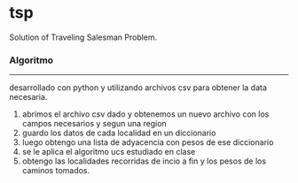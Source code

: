 # tsp
Solution of Traveling Salesman Problem.


### Algoritmo
----
desarrollado con python y utilizando archivos csv para obtener la data necesaria.

  1. abrimos el archivo csv dado y obtenemos un nuevo archivo con los campos necesarios y segun una region
  2. guardo los datos de cada localidad en un diccionario 
  3. luego obtengo una lista de adyacencia con pesos de ese diccionario
  4. se le aplica el algoritmo ucs estudiado en clase
  5. obtengo las localidades recorridas de incio a fin y los pesos de los caminos tomados.
